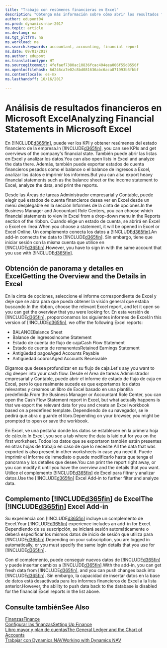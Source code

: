 ```yaml
---
title: "Trabajo con resúmenes financieras en Excel"
description: "Obtenga más información sobre cómo abrir los resultados financieros en Microsoft Excel desde Dynamics NAV para un mejor análisis."
author: edupont04
ms.prod: dynamics-nav-2017
ms.topic: article
ms.devlang: na
ms.tgt_pltfrm: na
ms.workload: na
ms.search.keywords: accountant, accounting, financial report
ms.date: 09/01/2017
ms.author: edupont
ms.translationtype: HT
ms.sourcegitcommit: 4fefaef7380ac10836fcac404eea006f55d8556f
ms.openlocfilehash: 6d246ca7e02c8bd081636abc6aca871993b3fbbf
ms.contentlocale: es-mx
ms.lasthandoff: 10/16/2017

---
```

# <a name="analyzing-financial-statements-in-microsoft-excel"></a><span data-ttu-id="4c949-103">Análisis de resultados financieros en Microsoft Excel</span><span class="sxs-lookup"><span data-stu-id="4c949-103">Analyzing Financial Statements in Microsoft Excel</span></span>
<span data-ttu-id="4c949-104">En [!INCLUDE[d365fin](includes/d365fin_md.md)], puede ver los KPI y obtener resúmenes del estado financiero de la empresa.</span><span class="sxs-lookup"><span data-stu-id="4c949-104">In [!INCLUDE[d365fin](includes/d365fin_md.md)], you can see KPIs and get overviews of the company's financial state.</span></span> <span data-ttu-id="4c949-105">También puede abrir las listas en Excel y analizar los datos.</span><span class="sxs-lookup"><span data-stu-id="4c949-105">You can also open lists in Excel and analyze the data there.</span></span> <span data-ttu-id="4c949-106">Además, también puede exportar estados de cuenta financieros pesados como el balance o el balance de ingresos a Excel, analizar los datos e imprimir los informes.</span><span class="sxs-lookup"><span data-stu-id="4c949-106">But you can also export heavy financial statements such as the balance sheet or the income statement to Excel, analyze the data, and print the reports.</span></span>  

<span data-ttu-id="4c949-107">Desde las Áreas de tareas Administrador empresarial y Contable, puede elegir qué estados de cuenta financieros desea ver en Excel desde un menú desplegable en la sección Informes de la cinta de opciones.</span><span class="sxs-lookup"><span data-stu-id="4c949-107">In the Business Manager and Accountant Role Centers, you can choose which financial statements to view in Excel from a drop-down menu in the Reports section of the ribbon.</span></span> <span data-ttu-id="4c949-108">Cuando elige un estado de cuenta, se abrirá en Excel o Excel en línea.</span><span class="sxs-lookup"><span data-stu-id="4c949-108">When you choose a statement, it will be opened in Excel or Excel Online.</span></span> <span data-ttu-id="4c949-109">Un complemento conecta los datos a [!INCLUDE[d365fin](includes/d365fin_md.md)].</span><span class="sxs-lookup"><span data-stu-id="4c949-109">An add-in connects the data to [!INCLUDE[d365fin](includes/d365fin_md.md)].</span></span> <span data-ttu-id="4c949-110">Sin embargo, tiene que iniciar sesión con la misma cuenta que utilice en [!INCLUDE[d365fin](includes/d365fin_md.md)].</span><span class="sxs-lookup"><span data-stu-id="4c949-110">However, you have to sign in with the same account that you use with [!INCLUDE[d365fin](includes/d365fin_md.md)].</span></span>  

## <a name="getting-the-overview-and-the-details-in-excel"></a><span data-ttu-id="4c949-111">Obtención de panorama y detalles en Excel</span><span class="sxs-lookup"><span data-stu-id="4c949-111">Getting the Overview and the Details in Excel</span></span>
<span data-ttu-id="4c949-112">En la cinta de opciones, seleccione el informe correspondiente de Excel y deje que se abra para que pueda obtener la visión general que estaba buscando.</span><span class="sxs-lookup"><span data-stu-id="4c949-112">In the ribbon, choose the relevant Excel report, and let it open so you can get the overview that you were looking for.</span></span> <span data-ttu-id="4c949-113">En esta versión de [!INCLUDE[d365fin](includes/d365fin_md.md)], proporcionamos los siguientes informes de Excel:</span><span class="sxs-lookup"><span data-stu-id="4c949-113">In this version of [!INCLUDE[d365fin](includes/d365fin_md.md)], we offer the following Excel reports:</span></span>

- <span data-ttu-id="4c949-114">BALANCE</span><span class="sxs-lookup"><span data-stu-id="4c949-114">Balance Sheet</span></span>  
- <span data-ttu-id="4c949-115">Balance de ingresos</span><span class="sxs-lookup"><span data-stu-id="4c949-115">Income Statement</span></span>  
- <span data-ttu-id="4c949-116">Estado de cuenta de flujo de caja</span><span class="sxs-lookup"><span data-stu-id="4c949-116">Cash Flow Statement</span></span>  
- <span data-ttu-id="4c949-117">Estado de cuenta de remanentes</span><span class="sxs-lookup"><span data-stu-id="4c949-117">Retained Earnings Statement</span></span>  
- <span data-ttu-id="4c949-118">Antigüedad pagos</span><span class="sxs-lookup"><span data-stu-id="4c949-118">Aged Accounts Payable</span></span>  
- <span data-ttu-id="4c949-119">Antigüedad cobros</span><span class="sxs-lookup"><span data-stu-id="4c949-119">Aged Accounts Receivable</span></span>  

<span data-ttu-id="4c949-120">Digamos que desea profundizar en su flujo de caja.</span><span class="sxs-lookup"><span data-stu-id="4c949-120">Let's say you want to dig deeper into your cash flow.</span></span> <span data-ttu-id="4c949-121">Desde el Área de tareas Administrador empresarial y Contable, puede abrir el informe de estado de flujo de caja en Excel, pero lo que realmente sucede es que exportamos los datos relevantes y creamos un libro de Excel basado en una plantilla predefinida.</span><span class="sxs-lookup"><span data-stu-id="4c949-121">From the Business Manager or Accountant Role Center, you can open the Cash Flow Statement report in Excel, but what actually happens is that we export the relevant data for you and create an Excel workbook based on a predefined template.</span></span> <span data-ttu-id="4c949-122">Dependiendo de su navegador, se le pedirá que abra o guarde el libro.</span><span class="sxs-lookup"><span data-stu-id="4c949-122">Depending on your browser, you might be prompted to open or save the workbook.</span></span>  

<span data-ttu-id="4c949-123">En Excel, ve una pestaña donde los datos se establecen en la primera hoja de cálculo.</span><span class="sxs-lookup"><span data-stu-id="4c949-123">In Excel, you see a tab where the data is laid out for you on the first worksheet.</span></span> <span data-ttu-id="4c949-124">Todos los datos que se exportaron también están presentes en otras hojas de trabajo en caso de que lo necesite.</span><span class="sxs-lookup"><span data-stu-id="4c949-124">All the data that was exported is also present in other worksheets in case you need it.</span></span> <span data-ttu-id="4c949-125">Puede imprimir el informe de inmediato o puede modificarlo hasta que tenga el panorama y los detalles que desee.</span><span class="sxs-lookup"><span data-stu-id="4c949-125">You can print the report right away, or you can modify it until you have the overview and the details that you want.</span></span> <span data-ttu-id="4c949-126">Utilice el complemento [!INCLUDE[d365fin](includes/d365fin_md.md)] de Excel para filtrar y analizar datos.</span><span class="sxs-lookup"><span data-stu-id="4c949-126">Use the [!INCLUDE[d365fin](includes/d365fin_md.md)] Excel Add-in to further filter and analyze data.</span></span>  

## <a name="the-included365finincludesd365finmdmd-excel-add-in"></a><span data-ttu-id="4c949-127">Complemento [!INCLUDE[d365fin](includes/d365fin_md.md)] de Excel</span><span class="sxs-lookup"><span data-stu-id="4c949-127">The [!INCLUDE[d365fin](includes/d365fin_md.md)] Excel Add-in</span></span>
<span data-ttu-id="4c949-128">Su experiencia con [!INCLUDE[d365fin](includes/d365fin_md.md)] incluye un complemento de Excel.</span><span class="sxs-lookup"><span data-stu-id="4c949-128">Your [!INCLUDE[d365fin](includes/d365fin_md.md)] experience includes an add-in for Excel.</span></span> <span data-ttu-id="4c949-129">Dependiendo de su suscripción, se iniciará sesión automáticamente o deberá especificar los mismos datos de inicio de sesión que utiliza para [!INCLUDE[d365fin](includes/d365fin_md.md)].</span><span class="sxs-lookup"><span data-stu-id="4c949-129">Depending on your subscription, you are logged in automatically, or you must specify the same login details that you use for [!INCLUDE[d365fin](includes/d365fin_md.md)].</span></span>  

<span data-ttu-id="4c949-130">Con el complemento, puede conseguir nuevos datos de [!INCLUDE[d365fin](includes/d365fin_md.md)] y puede insertar cambios a [!INCLUDE[d365fin](includes/d365fin_md.md)].</span><span class="sxs-lookup"><span data-stu-id="4c949-130">With the add-in, you can get fresh data from [!INCLUDE[d365fin](includes/d365fin_md.md)], and you can push changes back into [!INCLUDE[d365fin](includes/d365fin_md.md)].</span></span> <span data-ttu-id="4c949-131">Sin embargo, la capacidad de insertar datos en la base de datos está desactivada para los informes financieros de Excel a la lista anterior.</span><span class="sxs-lookup"><span data-stu-id="4c949-131">However, the ability to push data back to the database is disabled for the financial Excel reports in the list above.</span></span>  

## <a name="see-also"></a><span data-ttu-id="4c949-132">Consulte también</span><span class="sxs-lookup"><span data-stu-id="4c949-132">See Also</span></span>
[<span data-ttu-id="4c949-133">Finanzas</span><span class="sxs-lookup"><span data-stu-id="4c949-133">Finance</span></span>](finance.md)  
[<span data-ttu-id="4c949-134">Configurar las finanzas</span><span class="sxs-lookup"><span data-stu-id="4c949-134">Setting Up Finance</span></span>](finance-setup-finance.md)  
[<span data-ttu-id="4c949-135">Libro mayor y plan de cuentas</span><span class="sxs-lookup"><span data-stu-id="4c949-135">The General Ledger and the Chart of Accounts</span></span>](finance-general-ledger.md)  
[<span data-ttu-id="4c949-136">Trabajar con Dynamics NAV</span><span class="sxs-lookup"><span data-stu-id="4c949-136">Working with Dynamics NAV</span></span>](ui-work-product.md)  

